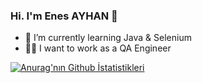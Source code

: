 ### Hi. I'm Enes AYHAN 👋


- 🌱 I’m currently learning Java & Selenium
- 👨‍💻 I want to work as a QA Engineer

[![Anurag'nın Github İstatistikleri](https://github-readme-stats.vercel.app/api?username=EnesAyhan)](https://github.com/anuraghazra/github-readme-stats)

